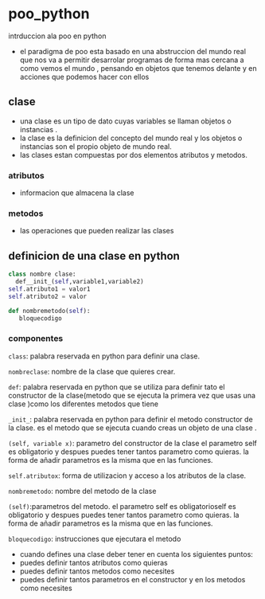 # poo_python
intrduccion ala poo en python

- el paradigma de poo esta basado en una abstruccion del mundo real que nos va a permitir desarrolar programas de forma mas cercana a como vemos el mundo , pensando en objetos que tenemos delante y en acciones que podemos hacer con ellos

## clase
- una clase es un tipo de dato cuyas variables se llaman objetos o instancias .
- la clase es la definicion del concepto del mundo real y los objetos o instancias son el propio objeto de mundo real.
- las clases estan compuestas por dos elementos atributos y metodos.

### atributos
- informacion que almacena la clase 

### metodos
- las operaciones que pueden realizar las clases


## definicion de una clase  en python
```python
class nombre clase:
  def__init_(self,variable1,variable2)
self.atributo1 = valor1
self.atributo2 = valor

def nombremetodo(self):
   bloquecodigo
```


### componentes

``class``: palabra reservada en python para definir una clase.

```nombreclase```: nombre de la clase que quieres crear.

```def```: palabra reservada en python que se utiliza para definir tato el constructor de la clase(metodo que se ejecuta la primera vez que usas una clase )como los diferentes metodos que tiene

```_init_```: palabra reservada en python para definir el metodo constructor de la clase. es el metodo que se ejecuta cuando creas un objeto de una clase . 

```(self, variable x)```: parametro del constructor de la clase el parametro self es obligatorio y despues puedes tener tantos parametro como quieras. la forma de añadir parametros es la misma que en las funciones.

```self.atributox```: forma de utilizacion y acceso a los atributos de la clase.

```nombremetodo```: nombre del metodo de la clase

```(self)```:parametros del metodo. el parametro self es obligatorioself es obligatorio y despues puedes tener tantos parametro como quieras. la forma de añadir parametros es la misma que en las funciones.

```bloquecodigo```: instrucciones que ejecutara el metodo

- cuando defines una clase deber tener en cuenta los siguientes puntos:
-  puedes definir tantos atributos como quieras
-  puedes definir tantos metodos como necesites 
- puedes definir tantos parametros en el constructor y en los metodos como necesites
